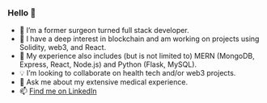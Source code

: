 ### Hello 👋

- 🔭 I’m a former surgeon turned full stack developer.
- 🌱 I have a deep interest in blockchain and am working on projects using Solidity, web3, and React.
- 🌟 My experience also includes (but is not limited to) MERN (MongoDB, Express, React, Node.js) and Python (Flask, MySQL).
- 💡 I’m looking to collaborate on health tech and/or web3 projects.
- 💬 Ask me about my extensive medical experience.
- 📫 <a href="https://www.linkedin.com/in/matthew-peterson-dpm/">Find me on LinkedIn</a>


